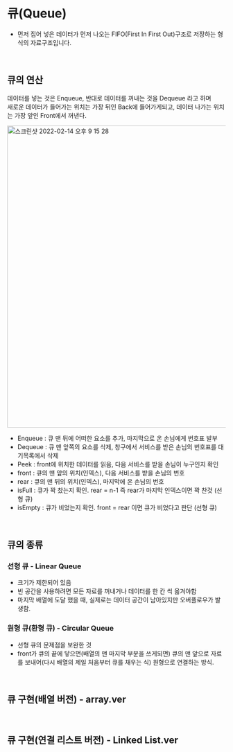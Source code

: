# 큐(Queue)
- 먼저 집어 넣은 데이터가 먼저 나오는 FIFO(First In First Out)구조로 저장하는 형식의 자료구조입니다.
<br/>

## 큐의 연산
데이터를 넣는 것은 Enqueue, 반대로 데이터를 꺼내는 것을 Dequeue 라고 하며 <br/>
새로운 데이터가 들어가는 위치는 가장 뒤인 Back에 들어가게되고, 데이터 나가는 위치는 가장 앞인 Front에서 꺼낸다.

<img width="697" alt="스크린샷 2022-02-14 오후 9 15 28" src="https://user-images.githubusercontent.com/86994067/153862572-f5eac720-4b23-4c3d-b0c6-f691ba7a03ec.png">

- Enqueue : 큐 맨 뒤에 어떠한 요소를 추가, 마지막으로 온 손님에게 번호표 발부
- Dequeue : 큐 맨 앞쪽의 요소를 삭제, 창구에서 서비스를 받은 손님의 번호표를 대기목록에서 삭제
- Peek : front에 위치한 데이터를 읽음, 다음 서비스를 받을 손님이 누구인지 확인
- front : 큐의 맨 앞의 위치(인덱스), 다음 서비스를 받을 손님의 번호
- rear : 큐의 맨 뒤의 위치(인덱스), 마지막에 온 손님의 번호
- isFull : 큐가 꽉 찼는지 확인. rear = n-1 즉 rear가 마지막 인덱스이면 꽉 찬것 (선형 큐)
- isEmpty : 큐가 비었는지 확인. front = rear 이면 큐가 비었다고 판단 (선형 큐)
<br/>

## 큐의 종류

### 선형 큐 - Linear Queue

- 크기가 제한되어 있음
- 빈 공간을 사용하려면 모든 자료를 꺼내거나 데이터를 한 칸 씩 옮겨야함
- 마지막 배열에 도달 했을 때, 실제로는 데이터 공간이 남아있지만 오버플로우가 발생함.
 
### 원형 큐(환형 큐) - Circular Queue

- 선형 큐의 문제점을 보완한 것
- front가 큐의 끝에 닿으면(배열의 맨 마지막 부분을 쓰게되면) 큐의 맨 앞으로 자료를 보내어(다시 배열의 제일 처음부터 큐를 채우는 식) 원형으로 연결하는 방식.
<br/>

## 큐 구현(배열 버전) - array.ver
<br/>

## 큐 구현(연결 리스트 버전) - Linked List.ver

<br/>
